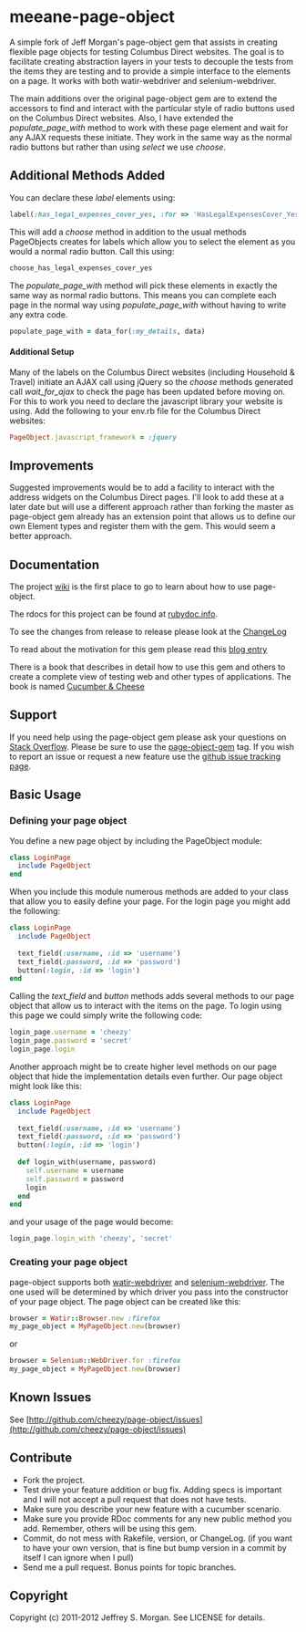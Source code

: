 # meeane-page-object

A simple fork of Jeff Morgan's page-object gem that assists in creating flexible page objects for testing Columbus Direct websites. The goal is to facilitate creating abstraction layers in your tests to decouple the tests from the items they are testing and to provide a simple interface to the elements on a page. It works with both watir-webdriver and selenium-webdriver.

The main additions over the original page-object gem are to extend the accessors to find and interact with the particular style of radio buttons used on the Columbus Direct websites. Also, I have extended the _populate_page_with_ method to work with these page element and wait for any AJAX requests these initiate. They work in the same way as the normal radio buttons but rather than using _select_ we use _choose_.

## Additional Methods Added

You can declare these _label_ elements using:

````ruby
label(:has_legal_expenses_cover_yes, :for => 'HasLegalExpensesCover_Yes')
````

This will add a _choose_ method in addition to the usual methods PageObjects creates for labels which allow you to select the element as you would a normal radio button. Call this using:

````ruby
choose_has_legal_expenses_cover_yes
````

The _populate_page_with_ method will pick these elements in exactly the same way as normal radio buttons. This means you can complete each page in the normal way using _populate_page_with_ without having to write any extra code.

````ruby
populate_page_with = data_for(:my_details, data)
````

#### Additional Setup
Many of the labels on the Columbus Direct websites (including Household & Travel) initiate an AJAX call using jQuery so the _choose_ methods generated call _wait_for_ajax_ to check the page has been updated before moving on. For this to work you need to declare the javascript library your website is using. Add the following to your env.rb file for the Columbus Direct websites:

````ruby
PageObject.javascript_framework = :jquery
````

## Improvements

Suggested improvements would be to add a facility to interact with the address widgets on the Columbus Direct pages. I'll look to add these at a later date but will use a different approach rather than forking the master as page-object gem already has an extension point that allows us to define our own Element types and register them with the gem. This would seem a better approach.

## Documentation

The project [wiki](https://github.com/cheezy/page-object/wiki/page-object) is the first place to go to learn about how to use page-object.

The rdocs for this project can be found at [rubydoc.info](http://rubydoc.info/gems/page-object/frames).

To see the changes from release to release please look at the [ChangeLog](https://raw.github.com/cheezy/page-object/master/ChangeLog)

To read about the motivation for this gem please read this [blog entry](http://www.cheezyworld.com/2010/11/19/ui-tests-introducing-a-simple-dsl/)

There is a book that describes in detail how to use this gem and others to create a complete view of testing web and other types of applications.  The book is named [Cucumber & Cheese](http://leanpub.com/cucumber_and_cheese)

## Support

If you need help using the page-object gem please ask your questions on [Stack Overflow](http://stackoverflow.com).  Please be sure to use the [page-object-gem](http://stackoverflow.com/questions/tagged/page-object-gem) tag.  If you wish to report an issue or request a new feature use the [github issue tracking page](http://github.com/cheezy/page-object/issues).

## Basic Usage

### Defining your page object

You define a new page object by including the PageObject module:

````ruby
class LoginPage
  include PageObject
end
````
    
When you include this module numerous methods are added to your class that allow you to easily define your page. For the login page you might add the following:

````ruby
class LoginPage
  include PageObject
      
  text_field(:username, :id => 'username')
  text_field(:password, :id => 'password')
  button(:login, :id => 'login')
end
````

Calling the _text_field_ and _button_ methods adds several methods to our page object that allow us to interact with the items on the page. To login using this page we could simply write the following code:

````ruby
login_page.username = 'cheezy'
login_page.password = 'secret'
login_page.login
````
    
Another approach might be to create higher level methods on our page object that hide the implementation details even further. Our page object might look like this:

````ruby
class LoginPage
  include PageObject
  
  text_field(:username, :id => 'username')
  text_field(:password, :id => 'password')
  button(:login, :id => 'login')
  
  def login_with(username, password)
    self.username = username
    self.password = password
    login
  end
end
````

and your usage of the page would become:

````ruby
login_page.login_with 'cheezy', 'secret'
````

### Creating your page object
page-object supports both [watir-webdriver](https://github.com/jarib/watir-webdriver) and [selenium-webdriver](http://seleniumhq.org/docs/03_webdriver.html). The one used will be determined by which driver you pass into the constructor of your page object. The page object can be created like this:

````ruby
browser = Watir::Browser.new :firefox
my_page_object = MyPageObject.new(browser)
````

or

````ruby
browser = Selenium::WebDriver.for :firefox
my_page_object = MyPageObject.new(browser)
````

## Known Issues

See [http://github.com/cheezy/page-object/issues](http://github.com/cheezy/page-object/issues)

## Contribute
 
* Fork the project.
* Test drive your feature addition or bug fix. Adding specs is important and I will not accept a pull request that does not have tests.
* Make sure you describe your new feature with a cucumber scenario.
* Make sure you provide RDoc comments for any new public method you add. Remember, others will be using this gem.
* Commit, do not mess with Rakefile, version, or ChangeLog.
  (if you want to have your own version, that is fine but bump version in a commit by itself I can ignore when I pull)
* Send me a pull request. Bonus points for topic branches.

## Copyright

Copyright (c) 2011-2012 Jeffrey S. Morgan. See LICENSE for details.
